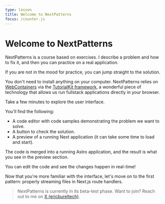 ```yaml
---
type: lesson
title: Welcome to NextPatterns
focus: /counter.js
---
```


# Welcome to NextPatterns

NextPatterns is a course based on exercises. 
I describe a problem and how to fix it, and then you can practice on a real application.

If you are not in the mood for practice, 
you can jump straight to the solution.

You don't need to install anything on your computer.
NextPatterns relies on [WebContainers](https://webcontainers.io/) via the [TutorialKit framework](https://tutorialkit.dev/), 
a wonderful piece of technology that allows us run fullstack applications directly in your browser.

Take a few minutes to explore the user interface.

You'll find the following:
- A code editor with code samples demonstrating the problem we want to solve.
- A button to check the solution.
- A preview of a running Next application (it can take some time to load and start).

The code is merged into a running Astro application, 
and the result is what you see in the preview section.

You can edit the code and see the changes happen in real-time!

Now that you're more familiar with the interface, 
let's move on to the first pattern: 
properly streaming files in Next.js route handlers.

> NextPatterns is currently in its beta-test phase.
> Want to join? Reach out to me on [X (ericbureltech)](https://x.com/ericbureltech).